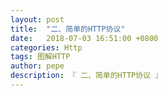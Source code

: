 ```yaml
---
layout: post
title:  "二、简单的HTTP协议"
date:   2018-07-03 16:51:00 +0800
categories: Http
tags: 图解HTTP
author: pepe
description: 『 二、简单的HTTP协议 』
---
```



























































